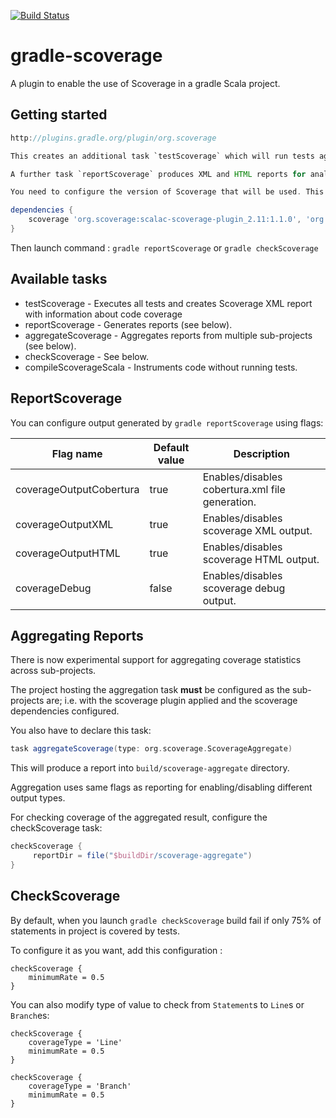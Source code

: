 [![Build Status](https://travis-ci.org/scoverage/gradle-scoverage.png?branch=master)](https://travis-ci.org/scoverage/gradle-scoverage)

gradle-scoverage
================
A plugin to enable the use of Scoverage in a gradle Scala project.

Getting started
---------------
```groovy
http://plugins.gradle.org/plugin/org.scoverage

This creates an additional task `testScoverage` which will run tests against instrumented code.

A further task `reportScoverage` produces XML and HTML reports for analysing test code coverage.

You need to configure the version of Scoverage that will be used. This plugin should be compatible with all 1+ versions.

dependencies {
    scoverage 'org.scoverage:scalac-scoverage-plugin_2.11:1.1.0', 'org.scoverage:scalac-scoverage-runtime_2.11:1.1.0'
}
```

Then launch command :
`gradle reportScoverage` or `gradle checkScoverage`

Available tasks
---------------

* testScoverage - Executes all tests and creates Scoverage XML report with information about code coverage
* reportScoverage - Generates reports (see below).
* aggregateScoverage - Aggregates reports from multiple sub-projects (see below).
* checkScoverage - See below.
* compileScoverageScala - Instruments code without running tests.

ReportScoverage
---------------

You can configure output generated by `gradle reportScoverage` using flags:

| Flag name               | Default value | Description                                     |
| ------------------------|---------------|-------------------------------------------------|
| coverageOutputCobertura | true          | Enables/disables cobertura.xml file generation. |
| coverageOutputXML       | true          | Enables/disables scoverage XML output.          |
| coverageOutputHTML      | true          | Enables/disables scoverage HTML output.         |
| coverageDebug           | false         | Enables/disables scoverage debug output.        |

Aggregating Reports
-------------------

There is now experimental support for aggregating coverage statistics across sub-projects.

The project hosting the aggregation task **must** be configured as the sub-projects are;
i.e. with the scoverage plugin applied and the scoverage dependencies configured.

You also have to declare this task:

```groovy
task aggregateScoverage(type: org.scoverage.ScoverageAggregate)
```

This will produce a report into `build/scoverage-aggregate` directory.

Aggregation uses same flags as reporting for enabling/disabling different output types.

For checking coverage of the aggregated result, configure the checkScoverage task:

```groovy
checkScoverage {
     reportDir = file("$buildDir/scoverage-aggregate")
}
```

CheckScoverage
--------------

By default, when you launch `gradle checkScoverage` build fail if only 75% of statements in project is covered by tests.

To configure it as you want, add this configuration :
```
checkScoverage {
    minimumRate = 0.5
}
```

You can also modify type of value to check from `Statement`s to `Line`s or `Branch`es:

```
checkScoverage {
    coverageType = 'Line'
    minimumRate = 0.5
}
```

```
checkScoverage {
    coverageType = 'Branch'
    minimumRate = 0.5
}
```
